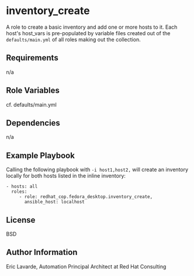 inventory\_create
================

A role to create a basic inventory and add one or more hosts to it.
Each host's host\_vars is pre-populated by variable files created out of the `defaults/main.yml` of all roles making out the collection.

Requirements
------------

n/a

Role Variables
--------------

cf. defaults/main.yml

Dependencies
------------

n/a

Example Playbook
----------------

Calling the following playbook with `-i host1,host2,` will create an inventory locally for both hosts listed in the inline inventory:

    - hosts: all
      roles:
         - role: redhat_cop.fedora_desktop.inventory_create,
           ansible_host: localhost

License
-------

BSD

Author Information
------------------

Eric Lavarde, Automation Principal Architect at Red Hat Consulting
